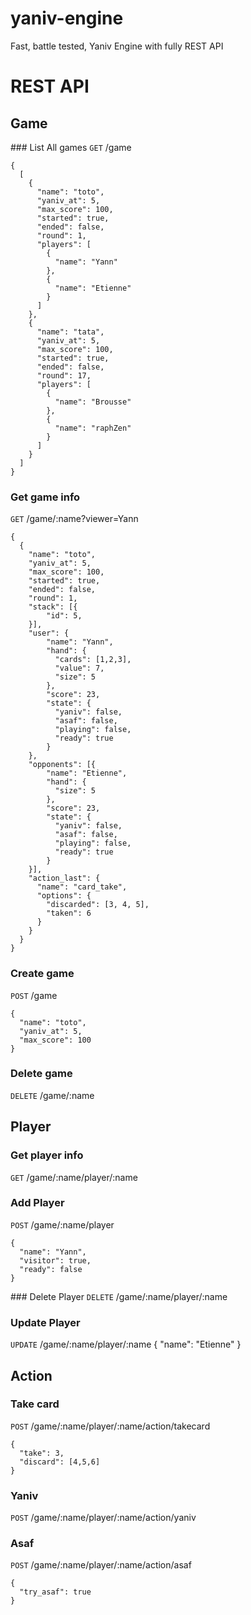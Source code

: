 # yaniv-engine
Fast, battle tested, Yaniv Engine with fully REST API

# REST API

## Game
### List All games
`GET` /game
```
{
  [
    {
      "name": "toto",
      "yaniv_at": 5,
      "max_score": 100,
      "started": true,
      "ended": false,
      "round": 1,
      "players": [
        {
          "name": "Yann"
        },
        {
          "name": "Etienne"
        }
      ]
    },
    {
      "name": "tata",
      "yaniv_at": 5,
      "max_score": 100,
      "started": true,
      "ended": false,
      "round": 17,
      "players": [
        {
          "name": "Brousse"
        },
        {
          "name": "raphZen"
        }
      ]
    }
  ]
}
```
### Get game info
`GET` /game/:name?viewer=Yann
```
{
  {
    "name": "toto",
    "yaniv_at": 5,
    "max_score": 100,
    "started": true,
    "ended": false,
    "round": 1,
    "stack": [{
        "id": 5,
    }],
    "user": {
        "name": "Yann",
        "hand": {
          "cards": [1,2,3],
          "value": 7,
          "size": 5
        },
        "score": 23,
        "state": {
          "yaniv": false,
          "asaf": false,
          "playing": false,
          "ready": true
        }
    },
    "opponents": [{
        "name": "Etienne",
        "hand": {
          "size": 5
        },
        "score": 23,
        "state": {
          "yaniv": false,
          "asaf": false,
          "playing": false,
          "ready": true
        }
    }],
    "action_last": {
      "name": "card_take",
      "options": {
        "discarded": [3, 4, 5],
        "taken": 6
      }
    } 
  }
}
```
### Create game
`POST` /game
```
{
  "name": "toto",
  "yaniv_at": 5,
  "max_score": 100
}
```
### Delete game
`DELETE` /game/:name

## Player
### Get player info
`GET` /game/:name/player/:name
### Add Player
`POST` /game/:name/player
```
{
  "name": "Yann",
  "visitor": true,
  "ready": false
}
```
### Delete Player
`DELETE` /game/:name/player/:name

### Update Player
`UPDATE` /game/:name/player/:name
{
  "name": "Etienne"
}

## Action
### Take card
`POST` /game/:name/player/:name/action/takecard
```
{
  "take": 3,
  "discard": [4,5,6]
}
```
### Yaniv
`POST` /game/:name/player/:name/action/yaniv

### Asaf
`POST` /game/:name/player/:name/action/asaf
```
{
  "try_asaf": true
}
```
```
